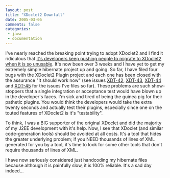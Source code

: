 ```yaml
---
layout: post
title: "XDoclet2 Downfall"
date: 2005-03-05
comments: false
categories:
 - java
 - documentation
---
```


I've nearly reached the breaking point trying to adopt XDoclet2 and I find it ridiculous that [it's developers keep pushing people to migrate to XDoclet2 when it is so unusable](http://marc.theaimsgroup.com/?l=turbine-maven-user&m=110977713323716&w=2). It's now been over 3 weeks and I have yet to get my extremely simple hibernate project up and going. So far, I have filed four bugs with the XDoclet2 Plugin project and each one has been closed with the assurance "It should work now" (see issues [XDT-42](http://jira.codehaus.org/browse/XDP-42), [XDT-43](http://jira.codehaus.org/browse/XDP-43), [XDT-44](http://jira.codehaus.org/browse/XDP-44) and [XDT-45](http://jira.codehaus.org/browse/XDP-45) for the issues I've files so far). These problems are such show-stoppers that a single integration or acceptance test would have blown up in the developer's faces. I'm sick and tired of being the guinea pig for their pathetic plugins. You would think the developers would take the extra twenty seconds and actually test their plugins, especially since one on the touted features of XDoclet2 is it's "testability".

   
To think, I was a BIG supporter of the original XDoclet and did the majority of my J2EE development with it's help. Now, I see that XDoclet (and similar code-generation tools) should be avoided at all costs. It's a tool that hides the greater underlying problem; if you NEED thousands of lines of XML generated for you by a tool, it's time to look for some other tools that don't require thousands of lines of XML.

   
I have now seriously considered just handcoding my hibernate files because although it is painfully slow, it is 100% reliable. It's a sad day indeed...

